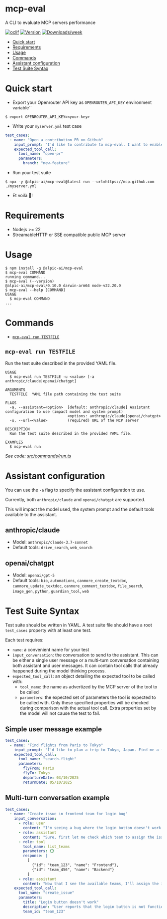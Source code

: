 <h1>mcp-eval</h1>

A CLI to evaluate MCP servers performance

[![oclif](https://img.shields.io/badge/cli-oclif-brightgreen.svg)](https://oclif.io)
[![Version](https://img.shields.io/npm/v/mcp-eval.svg)](https://npmjs.org/package/mcp-eval)
[![Downloads/week](https://img.shields.io/npm/dw/mcp-eval.svg)](https://npmjs.org/package/mcp-eval)

<!-- toc -->
* [Quick start](#quick-start)
* [Requirements](#requirements)
* [Usage](#usage)
* [Commands](#commands)
* [Assistant configuration](#assistant-configuration)
* [Test Suite Syntax](#test-suite-syntax)
<!-- tocstop -->

# Quick start

- Export your Openrouter API key as `OPENROUTER_API_KEY` environment variable``

```
$ export OPENROUTER_API_KEY=<your-key>
```

- Write your `myserver.yml` test case

```yml
test_cases:
  - name: "Open a contribution PR on Github"
    input_prompt: "I'd like to contribute to mcp-eval. I want to enable ... feature. I'll let you go ahead and implement the feature as you see fit. Open a pull request with the proposed modification once you're done."
    expected_tool_call:
      tool_name: "open-pr"
      parameters:
        branch: "new-feature"
```

- Run your test suite

```
$ npx -y @alpic-ai/mcp-eval@latest run --url=https://mcp.github.com ./myserver.yml
```

- Et voilà 🎉!

# Requirements

- Nodejs >= 22
- StreamableHTTP or SSE compatible public MCP server

# Usage

<!-- usage -->
```sh-session
$ npm install -g @alpic-ai/mcp-eval
$ mcp-eval COMMAND
running command...
$ mcp-eval (--version)
@alpic-ai/mcp-eval/0.10.0 darwin-arm64 node-v22.20.0
$ mcp-eval --help [COMMAND]
USAGE
  $ mcp-eval COMMAND
...
```
<!-- usagestop -->

# Commands

<!-- commands -->
* [`mcp-eval run TESTFILE`](#mcp-eval-run-testfile)

## `mcp-eval run TESTFILE`

Run the test suite described in the provided YAML file.

```
USAGE
  $ mcp-eval run TESTFILE -u <value> [-a anthropic/claude|openai/chatgpt]

ARGUMENTS
  TESTFILE  YAML file path containing the test suite

FLAGS
  -a, --assistant=<option>  [default: anthropic/claude] Assistant configuration to use (impact model and system prompt)
                            <options: anthropic/claude|openai/chatgpt>
  -u, --url=<value>         (required) URL of the MCP server

DESCRIPTION
  Run the test suite described in the provided YAML file.

EXAMPLES
  $ mcp-eval run
```

_See code: [src/commands/run.ts](https://github.com/alpic-ai/mcp-eval/blob/v0.10.0/src/commands/run.ts)_
<!-- commandsstop -->

# Assistant configuration

You can use the `-a` flag to specify the assistant configuration to use.

Currently, both `anthropic/claude` and `openai/chatgpt` are supported.

This will impact the model used, the system prompt and the default tools available to the assistant.

## anthropic/claude

- Model: `anthropic/claude-3.7-sonnet`
- Default tools: `drive_search`, `web_search`

## openai/chatgpt

- Model: `openai/gpt-5`
- Default tools: `bio`, `automations`, `canmore_create_textdoc`, `canmore_update_textdoc`, `canmore_comment_textdoc`, `file_search`, `image_gen`, `python`, `guardian_tool`, `web`

# Test Suite Syntax

Test suite should be written in YAML.
A test suite file should have a root `test_cases` property with at least one test.

Each test requires:

- `name`: a convenient name for your test
- `input_conversation`: the conversation to send to the assistant. This can be either a single user message or a multi-turn conversation containing both assistant and user messages. It can contain tool calls that already happened during the model thinking process.
- `expected_tool_call`: an object detailing the expected tool to be called with:
  - `tool_name`: the name as advertized by the MCP server of the tool to be called
  - `parameters`: the expected set of parameters the tool is expected to be called with. Only these specified properties will be checked during comparison with the actual tool call. Extra properties set by the model will not cause the test to fail.

## Simple user message example

```yml
test_cases:
  - name: "Find flights from Paris to Tokyo"
    input_prompt: "I'd like to plan a trip to Tokyo, Japan. Find me a flight from Paris to Tokyo on October 3rd and returning on October 5th."
    expected_tool_call:
      tool_name: "search-flight"
      parameters:
        flyFrom: Paris
        flyTo: Tokyo
        departureDate: 03/10/2025
        returnDate: 05/10/2025
```

## Multi-turn conversation example

```yml
test_cases:
  - name: "Create issue in frontend team for login bug"
    input_conversation:
      - role: user
        content: "I'm seeing a bug where the login button doesn't work. Can you create an issue for this?"
      - role: assistant
        content: "Sure, first let me check which team to assign the issue to. Listing your teams now."
      - role: tool
        tool_name: list_teams
        parameters: {}
        response: |
          [
            {"id": "team_123", "name": "Frontend"},
            {"id": "team_456", "name": "Backend"}
          ]
      - role: assistant
        content: "Now that I see the available teams, I'll assign the issue to the Frontend team."
    expected_tool_call:
      tool_name: "create_issue"
      parameters:
        title: "Login button doesn't work"
        description: "User reports that the login button is not functioning."
        team_id: "team_123"
```
